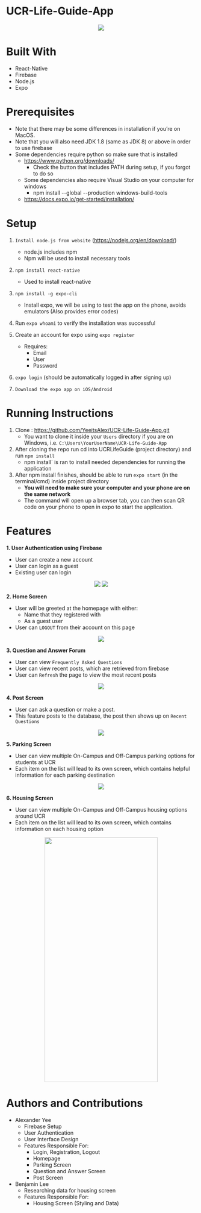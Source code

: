 # UCR-Life-Guide-App
<p align="center">
	<img src = "readmeImages/LogoScreen1.png">
</p>

# Built With
- React-Native
- Firebase
- Node.js
- Expo

# Prerequisites
- Note that there may be some differences in installation if you’re on MacOS. 
- Note that you will also need JDK 1.8 (same as JDK 8) or above in order to use firebase 
- Some dependencies require python so make sure that is installed 
    - https://www.python.org/downloads/
      	- Check the button that includes PATH during setup, if you forgot to do so
    - Some dependencies also require Visual Studio on your computer for windows 
      	- npm install --global --production windows-build-tools
    - https://docs.expo.io/get-started/installation/
    
# Setup
1. `Install node.js from website`  (https://nodejs.org/en/download/)
     - node.js includes npm
     - Npm will be used to install necessary tools
 
2. `npm install react-native`
     - Used to install react-native
  
3. `npm install -g expo-cli`
     - Install expo, we will be using to test the app on the phone, avoids emulators (Also provides error codes)
 
4. Run `expo whoami` to verify the installation was successful

5. Create an account for expo using `expo register`
	- Requires:  
	    - Email  
        - User  
        - Password  
      
      
6. `expo login` (should be automatically logged in after signing up)

7. `Download the expo app on iOS/Android`


# Running Instructions
1. Clone :  https://github.com/YeeitsAlex/UCR-Life-Guide-App.git
    - You want to clone it inside your `Users` directory if you are on Windows, i.e. `C:\Users\YourUserName\UCR-Life-Guide-App`
2. After cloning the repo run cd into UCRLifeGuide (project directory) and run `npm install`
    - npm install` is ran to install needed dependencies for running the application
3. After npm install finishes, should be able to run `expo start`  (in the terminal/cmd)  inside project directory
    - **You will need to make sure your computer and your phone are on the same network**
    - The command will open up a browser tab, you can then scan QR code on your phone to open in expo to start the application.

# Features
**1. User Authentication using Firebase**
- User can create a new account
- User can login as a guest
- Existing user can login

<p align = "center">
	<img src = "readmeImages/LoginPage.PNG">
	<img src = "readmeImages/RegistrationPage.PNG">
</p>

**2. Home Screen**

- User will be greeted at the homepage with either:	
	- Name that they registered with
	- As a guest user
- User can `LOGOUT` from their account on this page

<p align ="center">
	<img src = "readmeImages/HomeScreen.PNG">
</p>	

**3. Question and Answer Forum**
- User can view `Frequently Asked Questions`	
- User can view recent posts, which are retrieved from firebase
- User can `Refresh` the page to view the most recent posts

<p align ="center">
	<img src = "readmeImages/QAScreen.PNG">
</p>	

**4. Post Screen**
- User can ask a question or make a post. 
- This feature posts to the database, the post then shows up on `Recent Questions`

<p align = "center">
	<img src = "readmeImages/PostScreen.PNG">
</p>


**5. Parking Screen**
- User can view multiple On-Campus and Off-Campus parking options for students at UCR
- Each item on the list will lead to its own screen, which contains helpful information for each parking destination
	
<p align ="center">
	<img src = "readmeImages/ParkingScreen.PNG">
</p>

**6. Housing Screen**
- User can view multiple On-Campus and Off-Campus housing options around UCR
- Each item on the list will lead to its own screen, which contains information on each housing option

<p align ="center">
	<img src = "readmeImages/HousingScreen.PNG" height = "650" width = "300">
</p>


# Authors and Contributions
- Alexander Yee
	- Firebase Setup
	- User Authentication
	- User Interface Design
	- Features Responsible For: 
		- Login, Registration, Logout
		- Homepage
		- Parking Screen
		- Question and Answer Screen
		- Post Screen
- Benjamin Lee
	- Researching data for housing screen
	- Features Responsible For: 
		- Housing Screen (Styling and Data)
		
